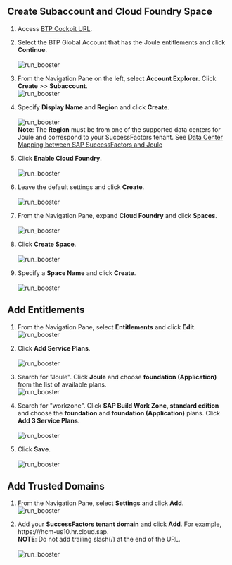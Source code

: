 ## **Create Subaccount and Cloud Foundry Space**


1. Access [BTP Cockpit URL](https://cockpit.btp.cloud.sap).
2. Select the BTP Global Account that has the Joule entitlements and click **Continue**.</br>                       
![run_booster](1.png)

3. From the Navigation Pane on the left, select **Account Explorer**.  Click **Create** >> **Subaccount**.</br> 
![run_booster](3.jpg)

4. Specify **Display Name** and **Region** and click **Create**.</br>                              
![run_booster](3-1.jpg)   
**Note**: The **Region** must be from one of the supported data centers for Joule and correspond to your SuccessFactors tenant.  See [Data Center Mapping between SAP SuccessFactors and Joule](https://help.sap.com/docs/joule/serviceguide/data-center-mapping-between-sap-successfactors-and-joule)

5. Click **Enable Cloud Foundry**.</br>  
![run_booster](4.jpg)

6. Leave the default settings and click **Create**.</br>        
![run_booster](5.jpg)

7. From the Navigation Pane, expand **Cloud Foundry** and click **Spaces**.</br>                                                         
![run_booster](6.jpg)

8. Click **Create Space**.</br>                                                                                                                   
![run_booster](7.jpg)

9. Specify a **Space Name** and click **Create**.</br>                                      
![run_booster](8.jpg)


## **Add Entitlements**


1. From the Navigation Pane, select **Entitlements** and click **Edit**.</br>
![run_booster](9.jpg)

2. Click **Add Service Plans**.</br>                        
![run_booster](10.jpg)

3. Search for "Joule".  Click **Joule** and choose **foundation (Application)** from the list of available plans.</br>
![run_booster](11.jpg)

4. Search for "workzone".  Click **SAP Build Work Zone, standard edition** and choose the **foundation** and **foundation (Application)** plans.  Click **Add 3 Service Plans**.</br>                                      
![run_booster](12.jpg)

5. Click **Save**.</br>                
![run_booster](13.jpg)


## **Add Trusted Domains**


1. From the Navigation Pane, select **Settings** and click **Add**.</br>
![run_booster](14.jpg)

2. Add your **SuccessFactors tenant domain** and click **Add**.  For example, https:///hcm-us10.hr.cloud.sap.                  
**NOTE**:  Do not add trailing slash(/) at the end of the URL.</br>    
![run_booster](15.jpg)
 
